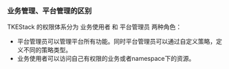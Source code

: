 ### 业务管理、平台管理的区别

TKEStack 的权限体系分为 业务使用者 和 平台管理员 两种角色：

* 平台管理员可以管理平台所有功能。同时平台管理员可以通过自定义策略，定义不同的策略类型。
* 业务使用者可以访问自己有权限的业务或者namespace下的资源。